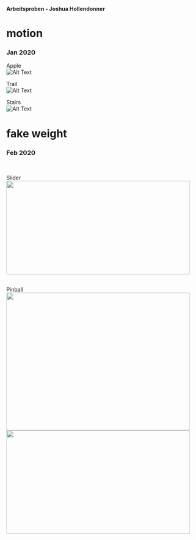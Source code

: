 **Arbeitsproben - Joshua Hollendonner**

<h1>motion</h1>
<h3>Jan 2020</h3>

Apple<br>
![Alt Text](https://im5.ezgif.com/tmp/ezgif-5-ebf69befa407.gif)<br>

Trail<br>
![Alt Text](https://i.imgur.com/GGCwH13.gif)<br>

Stairs<br>
![Alt Text](https://i.imgur.com/cplW0EW.gif)<br>


<h1>fake weight</h1>
<h3>Feb 2020</h3>
<br>

Slider<br>
<img src="https://i.imgur.com/gPLf5hJ.gif" width="480" height="245" />

<br>
Pinball<br>
<img src="https://i.imgur.com/iNkawyI.gif" width="480" height="361" />

<br>
<img src="https://im5.ezgif.com/tmp/ezgif-5-0d0f12442dab.gif" width="480" height="271" />
